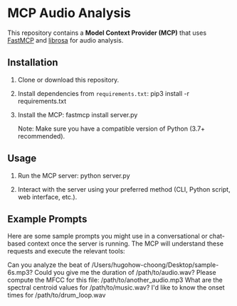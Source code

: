 # MCP Audio Analysis

This repository contains a **Model Context Provider (MCP)** that uses [FastMCP](https://github.com/pseudo-url/fastmcp) and [librosa](https://librosa.org/) for audio analysis.

## Installation

1. Clone or download this repository.

2. Install dependencies from `requirements.txt`:
   pip3 install -r requirements.txt
3. Install the MCP:
   fastmcp install server.py

   Note: Make sure you have a compatible version of Python (3.7+ recommended).

## Usage

1. Run the MCP server:
   python server.py

2. Interact with the server using your preferred method (CLI, Python script, web interface, etc.).

## Example Prompts

Here are some sample prompts you might use in a conversational or chat-based context once the server is running. The MCP will understand these requests and execute the relevant tools:

Can you analyze the beat of /Users/hugohow-choong/Desktop/sample-6s.mp3?
Could you give me the duration of /path/to/audio.wav?
Please compute the MFCC for this file: /path/to/another_audio.mp3
What are the spectral centroid values for /path/to/music.wav?
I'd like to know the onset times for /path/to/drum_loop.wav
